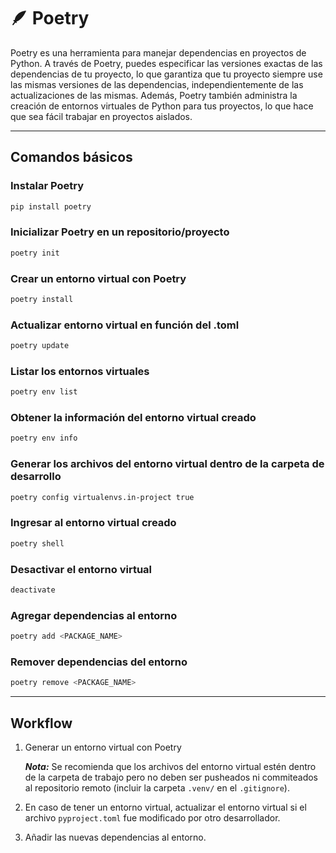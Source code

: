 # 🪶 Poetry
Poetry es una herramienta para manejar dependencias en proyectos de Python. A través de Poetry, puedes especificar las versiones exactas de las dependencias de tu proyecto, lo que garantiza que tu proyecto siempre use las mismas versiones de las dependencias, independientemente de las actualizaciones de las mismas. Además, Poetry también administra la creación de entornos virtuales de Python para tus proyectos, lo que hace que sea fácil trabajar en proyectos aislados.

---

## **Comandos básicos**
### **Instalar Poetry**
```bash
pip install poetry
```


### **Inicializar Poetry en un repositorio/proyecto**
```bash
poetry init
```

### **Crear un entorno virtual con Poetry**
```bash
poetry install
```

### **Actualizar entorno virtual en función del .toml**
```bash
poetry update
```

### **Listar los entornos virtuales**
```bash
poetry env list
```

### **Obtener la información del entorno virtual creado**
```bash
poetry env info
```

### **Generar los archivos del entorno virtual dentro de la carpeta de desarrollo**
```bash
poetry config virtualenvs.in-project true
```

### **Ingresar al entorno virtual creado**
```bash
poetry shell
```

### **Desactivar el entorno virtual**
```bash
deactivate
```

### **Agregar dependencias al entorno**
```bash
poetry add <PACKAGE_NAME>
```

### **Remover dependencias del entorno**
```bash
poetry remove <PACKAGE_NAME>
```

---

## **Workflow**

1. Generar un entorno virtual con Poetry

    ***Nota:*** Se recomienda que los archivos del entorno virtual estén dentro de la carpeta de trabajo pero no deben ser pusheados ni commiteados al repositorio remoto (incluir la carpeta `.venv/` en el `.gitignore`).

2. En caso de tener un entorno virtual, actualizar el entorno virtual si el archivo `pyproject.toml` fue modificado por otro desarrollador.

3. Añadir las nuevas dependencias al entorno.



